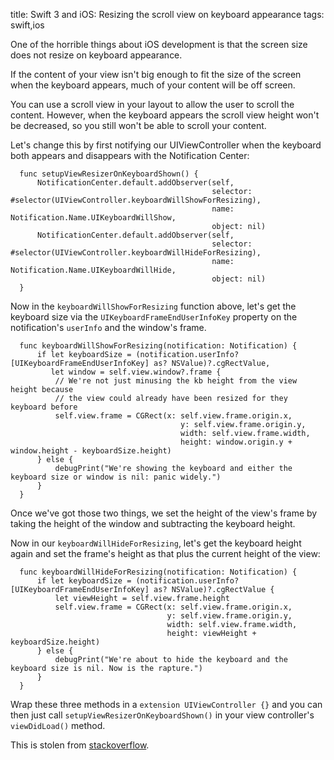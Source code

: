 title: Swift 3 and iOS: Resizing the scroll view on keyboard appearance
tags: swift,ios

One of the horrible things about iOS development is that the screen size does not resize on keyboard appearance.

If the content of your view isn't big enough to fit the size of the screen when the keyboard appears, much of your content will be off screen.

You can use a scroll view in your layout to allow the user to scroll the content. However, when the keyboard appears the scroll view height won't be decreased, so you still won't be able to scroll your content.

Let's change this by first notifying our UIViewController when the keyboard both appears and disappears with the Notification Center:

      func setupViewResizerOnKeyboardShown() {
          NotificationCenter.default.addObserver(self,
                                                 selector: #selector(UIViewController.keyboardWillShowForResizing),
                                                 name: Notification.Name.UIKeyboardWillShow,
                                                 object: nil)
          NotificationCenter.default.addObserver(self,
                                                 selector: #selector(UIViewController.keyboardWillHideForResizing),
                                                 name: Notification.Name.UIKeyboardWillHide,
                                                 object: nil)
      }

Now in the `keyboardWillShowForResizing` function above, let's get the keyboard size via the `UIKeyboardFrameEndUserInfoKey` property on the notification's `userInfo` and the window's frame.

      func keyboardWillShowForResizing(notification: Notification) {
          if let keyboardSize = (notification.userInfo?[UIKeyboardFrameEndUserInfoKey] as? NSValue)?.cgRectValue,
             let window = self.view.window?.frame {
              // We're not just minusing the kb height from the view height because
              // the view could already have been resized for they keyboard before             
              self.view.frame = CGRect(x: self.view.frame.origin.x,
                                          y: self.view.frame.origin.y,
                                          width: self.view.frame.width,
                                          height: window.origin.y + window.height - keyboardSize.height)
          } else {
              debugPrint("We're showing the keyboard and either the keyboard size or window is nil: panic widely.")
          }
      }

Once we've got those two things, we set the height of the view's frame by taking the height of the window and subtracting the keyboard height.

Now in our `keyboardWillHideForResizing`, let's get the keyboard height again and set the frame's height as that plus the current height of the view:

      func keyboardWillHideForResizing(notification: Notification) {
          if let keyboardSize = (notification.userInfo?[UIKeyboardFrameEndUserInfoKey] as? NSValue)?.cgRectValue {
              let viewHeight = self.view.frame.height              
              self.view.frame = CGRect(x: self.view.frame.origin.x,
                                       y: self.view.frame.origin.y,
                                       width: self.view.frame.width,
                                       height: viewHeight + keyboardSize.height)
          } else {
              debugPrint("We're about to hide the keyboard and the keyboard size is nil. Now is the rapture.")
          }
      }

Wrap these three methods in a `extension UIViewController {}` and you can then just call `setupViewResizerOnKeyboardShown()` in your view controller's `viewDidLoad()` method.

This is stolen from [stackoverflow](http://stackoverflow.com/questions/13161666/how-do-i-scroll-the-uiscrollview-when-the-keyboard-appears).
